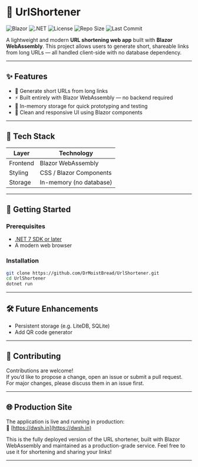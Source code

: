# 🔗 UrlShortener

![Blazor](https://img.shields.io/badge/Blazor-WebAssembly-512BD4?logo=blazor&logoColor=white)
![.NET](https://img.shields.io/badge/.NET-7.0-blueviolet?logo=dotnet)
![License](https://img.shields.io/github/license/DrMoistBread/UrlShortener)
![Repo Size](https://img.shields.io/github/repo-size/DrMoistBread/UrlShortener)
![Last Commit](https://img.shields.io/github/last-commit/DrMoistBread/UrlShortener)

A lightweight and modern **URL shortening web app** built with **Blazor WebAssembly**. This project allows users to generate short, shareable links from long URLs — all handled client-side with no database dependency.

---

## ✨ Features

- 🔗 Generate short URLs from long links  
- ⚡ Built entirely with Blazor WebAssembly — no backend required  
- 🧠 In-memory storage for quick prototyping and testing  
- 🎨 Clean and responsive UI using Blazor components  

---

## 🧰 Tech Stack

| Layer    | Technology         |
|----------|--------------------|
| Frontend | Blazor WebAssembly |
| Styling  | CSS / Blazor Components |
| Storage  | In-memory (no database) |

---

## 🚀 Getting Started

### Prerequisites

- [.NET 7 SDK or later](https://dotnet.microsoft.com/en-us/download)
- A modern web browser

### Installation

```bash
git clone https://github.com/DrMoistBread/UrlShortener.git
cd UrlShortener
dotnet run

```
---

## 🛠️ Future Enhancements

- Persistent storage (e.g. LiteDB, SQLite)
- Add QR code generator
---

## 🤝 Contributing

Contributions are welcome!  
If you’d like to propose a change, open an issue or submit a pull request.  
For major changes, please discuss them in an issue first.

---

## 🌐 Production Site

The application is live and running in production:  
🔗 [https://dwsh.in](https://dwsh.in)

This is the fully deployed version of the URL shortener, built with Blazor WebAssembly and maintained as a production-grade service. Feel free to use it for shortening and sharing your links!

---



